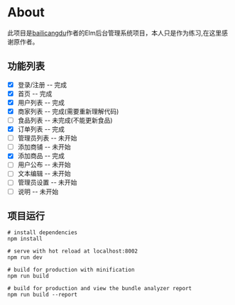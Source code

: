 # About

此项目是[bailicangdu](https://github.com/bailicangdu/vue2-manage)作者的Elm后台管理系统项目，本人只是作为练习,在这里感谢原作者。

## 功能列表

- [x] 登录/注册 -- 完成
- [x] 首页 -- 完成
- [x] 用户列表 -- 完成
- [x] 商家列表 -- 完成(需要重新理解代码)
- [ ] 食品列表 -- 未完成(不能更新食品)
- [x] 订单列表 -- 完成
- [ ] 管理员列表 -- 未开始
- [ ] 添加商铺 -- 未开始
- [x] 添加商品 -- 完成
- [ ] 用户公布 -- 未开始
- [ ] 文本编辑 -- 未开始
- [ ] 管理员设置 -- 未开始
- [ ] 说明 -- 未开始

## 项目运行
```
# install dependencies
npm install

# serve with hot reload at localhost:8002
npm run dev

# build for production with minification
npm run build

# build for production and view the bundle analyzer report
npm run build --report
```



